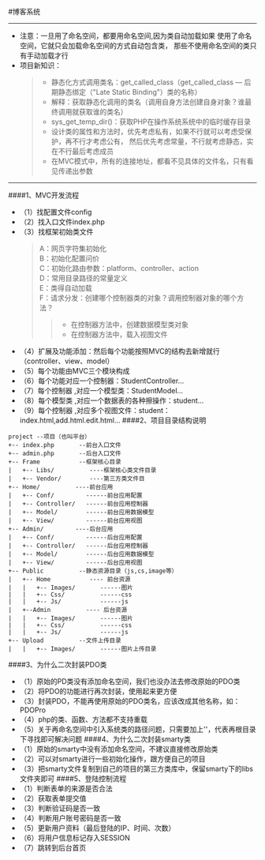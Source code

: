 #博客系统
______________________________________________________________________
* 注意：一旦用了命名空间，都要用命名空间,因为类自动加载如果
使用了命名空间，它就只会加载命名空间的方式自动包含类，
那些不使用命名空间的类只有手动加载才行
* 项目新知识：
  > * 静态化方式调用类名：get_called_class（get_called_class
   — 后期静态绑定（"Late Static Binding"）类的名称）
  > * 解释：获取静态化调用的类名（调用自身方法创建自身对象？谁最终调用就获取谁的类名）
  > * sys_get_temp_dir()：获取PHP在操作系统系统中的临时缓存目录
  > * 设计类的属性和方法时，优先考虑私有，如果不行就可以考虑受保护，再不行才考虑公有，
  然后优先考虑常量，不行就考虑静态，实在不行最后考虑成员
  > * 在MVC模式中，所有的连接地址，都看不见具体的文件名，只有看见传递出参数
______________________________________________________________________
####1、MVC开发流程
* （1）找配置文件config
* （2）找入口文件index.php
* （3）找框架初始类文件
  > A：网页字符集初始化  
  > B：初始化配置问价  
  > C：初始化路由参数：platform、controller、action  
  > D：常用目录路径的常量定义  
  > E：类得自动加载  
  > F：请求分发：创建哪个控制器类的对象？调用控制器对象的哪个方法？
  >> * 在控制器方法中，创建数据模型类对象  
  >> * 在控制器方法中，载入视图文件
* （4）扩展及功能添加：然后每个功能按照MVC的结构去新增就行（controller、view、model）  
* （5）每个功能由MVC三个模块构成  
* （6）每个功能对应一个控制器：StudentController...
* （7）每个控制器 ,对应一个模型类：StudentModel...
* （8）每个模型类 ,对应一个数据表的各种擦操作：student...
* （9）每个控制器 ,对应多个视图文件：student：index.html,add.html.edit.html...
####2、项目目录结构说明
```
project --项目（也叫平台）          
+-- index.php       --前台入口文件
+-- admin.php       --后台入口文件
+-- Frame           --框架核心目录
|   +-- Libs/          ----框架核心类文件目录
|   +-- Vendor/        ----第三方类文件目
+-- Home/          ----前台应用
|   +-- Conf/         ------前台应用配置
|   +-- Controller/   ------前台应用控制器
|   +-- Model/        ------前台应用数据模型
|   +-- View/         ------前台应用视图
+-- Admin/         ----后台应用
|   +-- Conf/         ------后台应用配置
|   +-- Controller/   ------后台应用控制器
|   +-- Model/        ------后台应用数据模型
|   +-- View/         ------后台应用视图
+-- Public          --静态资源目录（js,cs,image等）
|   +-- Home           ---- 前台资源
|   |   +-- Images/       ------图片
|   |   +-- Css/          ------css
|   |   +-- Js/           ------js
|   +--Admin          ---- 后台资源
|   |   +-- Images/       ------图片
|   |   +-- Css/          ------css
|   |   +-- Js/           ------js
+-- Upload          --文件上传目录
|   |   +-- Images/       ------图片上传目录
```
####3、为什么二次封装PDO类
* （1）原始的PD类没有添加命名空间，我们也没办法去修改原始的PDO类
* （2）将PDO的功能进行再次封装，使用起来更方便
* （3）封装PDO，不能再使用原始的PDO类名，应该改成其他名称，如：PDOPro
* （4）php的类、函数、方法都不支持重载
* （5）关于再命名空间中引入系统类的路径问题，只需要加上'\'，代表再根目录下寻找即可解决问题 
####4、为什么二次封装smarty类
* （1）原始的smarty中没有添加命名空间，不建议直接修改原始类
* （2）可以对smarty进行一些初始化操作，跟方便自己的项目
* （3）把smarty文件复制到自己的项目的第三方类库中，保留smarty下的libs文件夹即可
####5、登陆控制流程
* （1）判断表单的来源是否合法
* （2）获取表单提交值
* （3）判断验证码是否一致
* （4）判断用户账号密码是否一致
* （5）更新用户资料（最后登陆的IP、时间、次数）
* （6）将用户信息标记存入SESSION
* （7）跳转到后台首页

